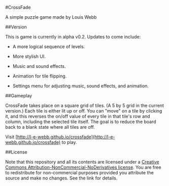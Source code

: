 #CrossFade

A simple puzzle game made by Louis Webb

##Version

This is game is currently in alpha v0.2.  Updates to come include:

* A more logical sequence of levels.

* More stylish UI.

* Music and sound effects.

* Animation for tile flipping.

* Settings menu for adjusting music, sound effects, and animation.

##Gameplay

CrossFade takes place on a square grid of tiles.  (A 5 by 5 grid in the current version.)  Each tile is either lit up or off.  You can "move" on a tile by clicking it, and this reverses the on/off value of every tile in that tile's row and column, including the selected tile itself.  The goal is to reduce the board back to a blank state where all tiles are off.

Visit [http://l-e-webb.github.io/crossfade](http://l-e-webb.github.io/crossfade) to play.

##License

Note that this repository and all its contents are licensed under a [Creative Commons Attribution-NonCommercial-NoDerivatives license](https://creativecommons.org/licenses/by-nc-nd/4.0/legalcode).  You are free to redistribute for non-commercial purposes provided you attribute the source and make no changes.  See the link for details.